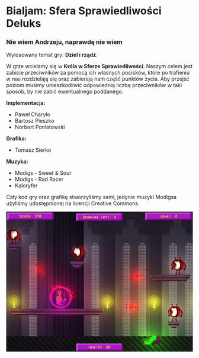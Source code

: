 # Bialjam: Sfera Sprawiedliwości Deluks
### Nie wiem Andrzeju, naprawdę nie wiem

Wylosowany temat gry: **Dziel i rządź**.

W grze wcielamy się w **Króla w Sferze Sprawiedliwości**. Naszym celem jest zabicie przeciwników za pomocą ich własnych pocisków, które po trafieniu w nas rozdzielają się oraz zabierają nam część punktów życia. Aby przejść poziom musimy unieszkodliwić odpowiednią liczbę przeciwników w taki sposób, by nie zabić ewentualnego poddanego.

**Implementacja:**
- Paweł Charyło
- Bartosz Pieszko
- Norbert Poniatowski

**Grafika:**
- Tomasz Sierko

**Muzyka:**
- Modigs - Sweet & Sour
- Modigs - Rad Racer
- Kaloryfer

Cały kod gry oraz grafikę stworzyliśmy sami, jedynie muzyki Modigsa użyliśmy udostępnionej na licencji Creative Commons.

<img src="gra.png" />

